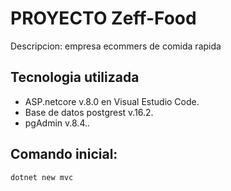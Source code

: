 # PROYECTO Zeff-Food

Descripcion: empresa ecommers de comida rapida

## Tecnologia utilizada
* ASP.netcore v.8.0 en Visual Estudio Code. 
* Base de datos postgrest v.16.2.
* pgAdmin v.8.4..

## Comando inicial:
```
dotnet new mvc
```
